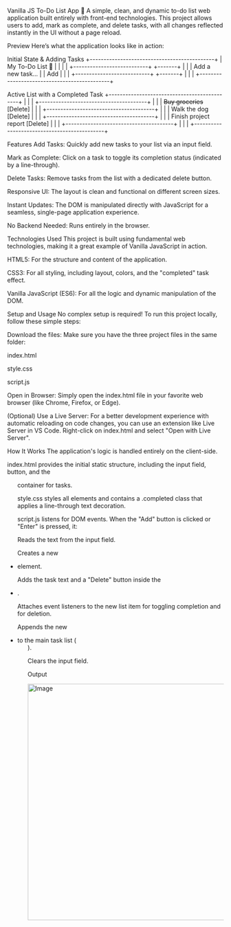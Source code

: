 Vanilla JS To-Do List App 📝
A simple, clean, and dynamic to-do list web application built entirely with front-end technologies. This project allows users to add, mark as complete, and delete tasks, with all changes reflected instantly in the UI without a page reload.

Preview
Here’s what the application looks like in action:

Initial State & Adding Tasks
+---------------------------------------------+
|              My To-Do List 📝               |
|                                             |
|  +---------------------------+  +-------+   |
|  | Add a new task...         |  |  Add  |   |
|  +---------------------------+  +-------+   |
|                                             |
+---------------------------------------------+

Active List with a Completed Task
+---------------------------------------------+
|                                             |
|  +---------------------------------------+  |
|  | ~~Buy groceries~~           [Delete]  |  |
|  +---------------------------------------+  |
|  | Walk the dog                [Delete]  |  |
|  +---------------------------------------+  |
|  | Finish project report       [Delete]  |  |
|  +---------------------------------------+  |
|                                             |
+---------------------------------------------+



Features
Add Tasks: Quickly add new tasks to your list via an input field.

Mark as Complete: Click on a task to toggle its completion status (indicated by a line-through).

Delete Tasks: Remove tasks from the list with a dedicated delete button.

Responsive UI: The layout is clean and functional on different screen sizes.

Instant Updates: The DOM is manipulated directly with JavaScript for a seamless, single-page application experience.

No Backend Needed: Runs entirely in the browser.

Technologies Used
This project is built using fundamental web technologies, making it a great example of Vanilla JavaScript in action.

HTML5: For the structure and content of the application.

CSS3: For all styling, including layout, colors, and the "completed" task effect.

Vanilla JavaScript (ES6): For all the logic and dynamic manipulation of the DOM.

Setup and Usage
No complex setup is required! To run this project locally, follow these simple steps:

Download the files: Make sure you have the three project files in the same folder:

index.html

style.css

script.js

Open in Browser: Simply open the index.html file in your favorite web browser (like Chrome, Firefox, or Edge).

(Optional) Use a Live Server: For a better development experience with automatic reloading on code changes, you can use an extension like Live Server in VS Code. Right-click on index.html and select "Open with Live Server".

How It Works
The application's logic is handled entirely on the client-side.

index.html provides the initial static structure, including the input field, button, and the <ul> container for tasks.

style.css styles all elements and contains a .completed class that applies a line-through text decoration.

script.js listens for DOM events. When the "Add" button is clicked or "Enter" is pressed, it:

Reads the text from the input field.

Creates a new <li> element.

Adds the task text and a "Delete" button inside the <li>.

Attaches event listeners to the new list item for toggling completion and for deletion.

Appends the new <li> to the main task list (<ul>).

Clears the input field.

Output

<img width="848" height="550" alt="Image" src="https://github.com/user-attachments/assets/d9f8ab20-ae9d-4b1b-89b0-03ba5b80146a" />
